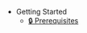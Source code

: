 - Getting Started
  - [🔒 Prerequisites](https://github.com/40Cakes/pokebot-gen3/wiki/%F0%9F%94%92-Prerequisites)